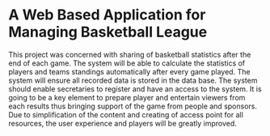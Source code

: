 # A Web Based Application for Managing Basketball League

This project was concerned with sharing of basketball statistics after the end
of each game. The system will be able to calculate the statistics of players and teams
standings automatically after every game played. The system will ensure all recorded
data is stored in the data base. The system should enable secretaries to register and
have an access to the system. It is going to be a key element to prepare player and
entertain viewers from each results thus bringing support of the game from people
and sponsors. Due to simplification of the content and creating of access point for all
resources, the user experience and players will be greatly improved.
